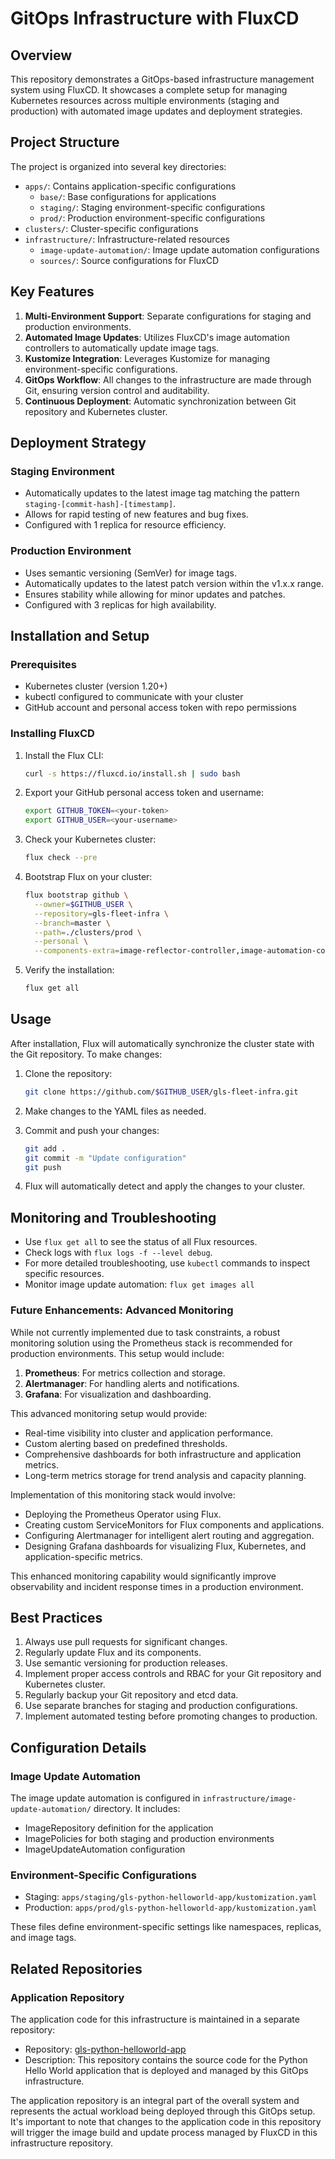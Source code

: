 # GitOps Infrastructure with FluxCD

## Overview

This repository demonstrates a GitOps-based infrastructure management system using FluxCD. It showcases a complete setup for managing Kubernetes resources across multiple environments (staging and production) with automated image updates and deployment strategies.

## Project Structure

The project is organized into several key directories:

- `apps/`: Contains application-specific configurations
  - `base/`: Base configurations for applications
  - `staging/`: Staging environment-specific configurations
  - `prod/`: Production environment-specific configurations
- `clusters/`: Cluster-specific configurations
- `infrastructure/`: Infrastructure-related resources
  - `image-update-automation/`: Image update automation configurations
  - `sources/`: Source configurations for FluxCD

## Key Features

1. **Multi-Environment Support**: Separate configurations for staging and production environments.
2. **Automated Image Updates**: Utilizes FluxCD's image automation controllers to automatically update image tags.
3. **Kustomize Integration**: Leverages Kustomize for managing environment-specific configurations.
4. **GitOps Workflow**: All changes to the infrastructure are made through Git, ensuring version control and auditability.
5. **Continuous Deployment**: Automatic synchronization between Git repository and Kubernetes cluster.

## Deployment Strategy

### Staging Environment
- Automatically updates to the latest image tag matching the pattern `staging-[commit-hash]-[timestamp]`.
- Allows for rapid testing of new features and bug fixes.
- Configured with 1 replica for resource efficiency.

### Production Environment
- Uses semantic versioning (SemVer) for image tags.
- Automatically updates to the latest patch version within the v1.x.x range.
- Ensures stability while allowing for minor updates and patches.
- Configured with 3 replicas for high availability.

## Installation and Setup

### Prerequisites
- Kubernetes cluster (version 1.20+)
- kubectl configured to communicate with your cluster
- GitHub account and personal access token with repo permissions

### Installing FluxCD

1. Install the Flux CLI:
   ```bash
   curl -s https://fluxcd.io/install.sh | sudo bash
   ```

2. Export your GitHub personal access token and username:
   ```bash
   export GITHUB_TOKEN=<your-token>
   export GITHUB_USER=<your-username>
   ```

3. Check your Kubernetes cluster:
   ```bash
   flux check --pre
   ```

4. Bootstrap Flux on your cluster:
   ```bash
   flux bootstrap github \
     --owner=$GITHUB_USER \
     --repository=gls-fleet-infra \
     --branch=master \
     --path=./clusters/prod \
     --personal \
     --components-extra=image-reflector-controller,image-automation-controller
   ```

5. Verify the installation:
   ```bash
   flux get all
   ```

## Usage

After installation, Flux will automatically synchronize the cluster state with the Git repository. To make changes:

1. Clone the repository:
   ```bash
   git clone https://github.com/$GITHUB_USER/gls-fleet-infra.git
   ```

2. Make changes to the YAML files as needed.

3. Commit and push your changes:
   ```bash
   git add .
   git commit -m "Update configuration"
   git push
   ```

4. Flux will automatically detect and apply the changes to your cluster.

## Monitoring and Troubleshooting

- Use `flux get all` to see the status of all Flux resources.
- Check logs with `flux logs -f --level debug`.
- For more detailed troubleshooting, use `kubectl` commands to inspect specific resources.
- Monitor image update automation: `flux get images all`

### Future Enhancements: Advanced Monitoring

While not currently implemented due to task constraints, a robust monitoring solution using the Prometheus stack is recommended for production environments. This setup would include:

1. **Prometheus**: For metrics collection and storage.
2. **Alertmanager**: For handling alerts and notifications.
3. **Grafana**: For visualization and dashboarding.

This advanced monitoring setup would provide:

- Real-time visibility into cluster and application performance.
- Custom alerting based on predefined thresholds.
- Comprehensive dashboards for both infrastructure and application metrics.
- Long-term metrics storage for trend analysis and capacity planning.

Implementation of this monitoring stack would involve:

- Deploying the Prometheus Operator using Flux.
- Creating custom ServiceMonitors for Flux components and applications.
- Configuring Alertmanager for intelligent alert routing and aggregation.
- Designing Grafana dashboards for visualizing Flux, Kubernetes, and application-specific metrics.

This enhanced monitoring capability would significantly improve observability and incident response times in a production environment.

## Best Practices

1. Always use pull requests for significant changes.
2. Regularly update Flux and its components.
3. Use semantic versioning for production releases.
4. Implement proper access controls and RBAC for your Git repository and Kubernetes cluster.
5. Regularly backup your Git repository and etcd data.
6. Use separate branches for staging and production configurations.
7. Implement automated testing before promoting changes to production.

## Configuration Details

### Image Update Automation

The image update automation is configured in `infrastructure/image-update-automation/` directory. It includes:

- ImageRepository definition for the application
- ImagePolicies for both staging and production environments
- ImageUpdateAutomation configuration

### Environment-Specific Configurations

- Staging: `apps/staging/gls-python-helloworld-app/kustomization.yaml`
- Production: `apps/prod/gls-python-helloworld-app/kustomization.yaml`

These files define environment-specific settings like namespaces, replicas, and image tags.

## Related Repositories

### Application Repository

The application code for this infrastructure is maintained in a separate repository:

- Repository: [gls-python-helloworld-app](https://github.com/barissekerciler/gls-python-helloworld-app)
- Description: This repository contains the source code for the Python Hello World application that is deployed and managed by this GitOps infrastructure.

The application repository is an integral part of the overall system and represents the actual workload being deployed through this GitOps setup. It's important to note that changes to the application code in this repository will trigger the image build and update process managed by FluxCD in this infrastructure repository.

